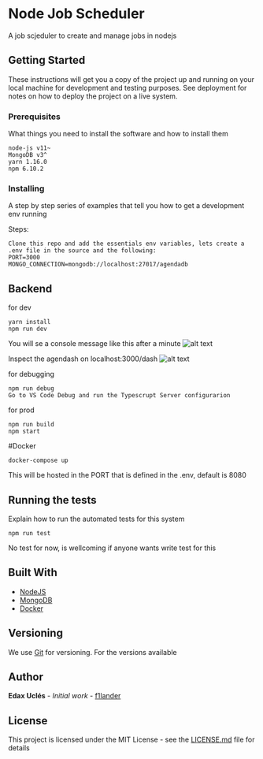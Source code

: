 # Node Job Scheduler

A job scjeduler to create and manage jobs in nodejs

## Getting Started

These instructions will get you a copy of the project up and running on your local machine for development and testing purposes. See deployment for notes on how to deploy the project on a live system.

### Prerequisites

What things you need to install the software and how to install them

```
node-js v11~
MongoDB v3^
yarn 1.16.0
npm 6.10.2
```

### Installing

A step by step series of examples that tell you how to get a development env running

Steps:

```
Clone this repo and add the essentials env variables, lets create a .env file in the source and the following:
PORT=3000
MONGO_CONNECTION=mongodb://localhost:27017/agendadb
```
## Backend

for dev
```
yarn install
npm run dev
```

You will se a console message like this after a minute
![alt text](https://user-images.githubusercontent.com/5679878/65638302-0ea70180-dfa3-11e9-9ecb-fdaee2751826.png)

Inspect the agendash on localhost:3000/dash
![alt text](https://user-images.githubusercontent.com/5679878/65638462-6b0a2100-dfa3-11e9-94be-fbddb4e05fdb.png)

for debugging
```
npm run debug
Go to VS Code Debug and run the Typescrupt Server configurarion
```

for prod
```
npm run build
npm start
```

#Docker

```
docker-compose up
```

This will be hosted in the PORT that is defined in the .env, default is 8080

## Running the tests

Explain how to run the automated tests for this system

```
npm run test
```
No test for now, is wellcoming if anyone wants write test for this
## Built With

* [NodeJS](https://nodejs.org)
* [MongoDB](https://mongodb.com/)
* [Docker](https://docker.com/)

## Versioning

We use [Git](http://git.org/) for versioning. For the versions available

## Author

**Edax Uclés** - *Initial work* - [f1lander](https://github.com/f1lander)

## License

This project is licensed under the MIT License - see the [LICENSE.md](LICENSE.md) file for details
